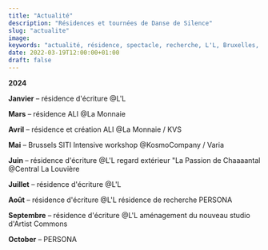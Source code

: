 ```yaml
---
title: "Actualité"
description: "Résidences et tournées de Danse de Silence"
slug: "actualite"
image:
keywords: "actualité, résidence, spectacle, recherche, L'L, Bruxelles, tournée"
date: 2022-03-19T12:00:00+01:00
draft: false
---
```

**2024**  

**Janvier** – résidence d'écriture @L'L

**Mars** – résidence ALI @La Monnaie 

**Avril** – résidence et création ALI @La Monnaie / KVS

**Mai** – Brussels SITI Intensive workshop @KosmoCompany / Varia

**Juin** – résidence d'écriture @L'L
regard extérieur "La Passion de Chaaaantal @Central La Louvière

**Juillet** – résidence d'écriture @L'L

**Août** – résidence d'écriture @L'L
résidence de recherche PERSONA

**Septembre** – résidence d'écriture @L'L
aménagement du nouveau studio d'Artist Commons

**October** – PERSONA